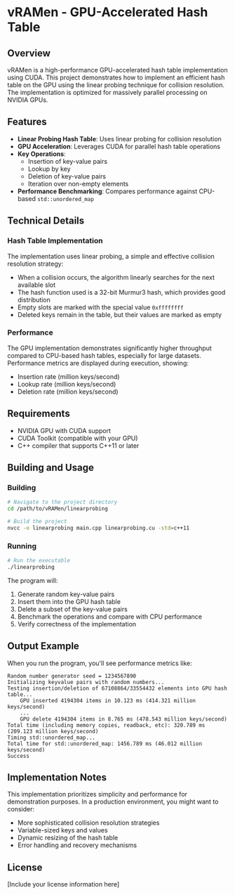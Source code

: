 # vRAMen - GPU-Accelerated Hash Table

## Overview

vRAMen is a high-performance GPU-accelerated hash table implementation using CUDA. This project demonstrates how to implement an efficient hash table on the GPU using the linear probing technique for collision resolution. The implementation is optimized for massively parallel processing on NVIDIA GPUs.

## Features

- **Linear Probing Hash Table**: Uses linear probing for collision resolution
- **GPU Acceleration**: Leverages CUDA for parallel hash table operations
- **Key Operations**:
  - Insertion of key-value pairs
  - Lookup by key
  - Deletion of key-value pairs
  - Iteration over non-empty elements
- **Performance Benchmarking**: Compares performance against CPU-based `std::unordered_map`

## Technical Details

### Hash Table Implementation

The implementation uses linear probing, a simple and effective collision resolution strategy:
- When a collision occurs, the algorithm linearly searches for the next available slot
- The hash function used is a 32-bit Murmur3 hash, which provides good distribution
- Empty slots are marked with the special value `0xffffffff`
- Deleted keys remain in the table, but their values are marked as empty

### Performance

The GPU implementation demonstrates significantly higher throughput compared to CPU-based hash tables, especially for large datasets. Performance metrics are displayed during execution, showing:
- Insertion rate (million keys/second)
- Lookup rate (million keys/second)
- Deletion rate (million keys/second)

## Requirements

- NVIDIA GPU with CUDA support
- CUDA Toolkit (compatible with your GPU)
- C++ compiler that supports C++11 or later

## Building and Usage

### Building

```bash
# Navigate to the project directory
cd /path/to/vRAMen/linearprobing

# Build the project
nvcc -o linearprobing main.cpp linearprobing.cu -std=c++11
```

### Running

```bash
# Run the executable
./linearprobing
```

The program will:
1. Generate random key-value pairs
2. Insert them into the GPU hash table
3. Delete a subset of the key-value pairs
4. Benchmark the operations and compare with CPU performance
5. Verify correctness of the implementation

## Output Example

When you run the program, you'll see performance metrics like:

```
Random number generator seed = 1234567890
Initializing keyvalue pairs with random numbers...
Testing insertion/deletion of 67108864/33554432 elements into GPU hash table...
    GPU inserted 4194304 items in 10.123 ms (414.321 million keys/second)
    ...
    GPU delete 4194304 items in 8.765 ms (478.543 million keys/second)
Total time (including memory copies, readback, etc): 320.789 ms (209.123 million keys/second)
Timing std::unordered_map...
Total time for std::unordered_map: 1456.789 ms (46.012 million keys/second)
Success
```

## Implementation Notes

This implementation prioritizes simplicity and performance for demonstration purposes. In a production environment, you might want to consider:
- More sophisticated collision resolution strategies
- Variable-sized keys and values
- Dynamic resizing of the hash table
- Error handling and recovery mechanisms

## License

[Include your license information here]